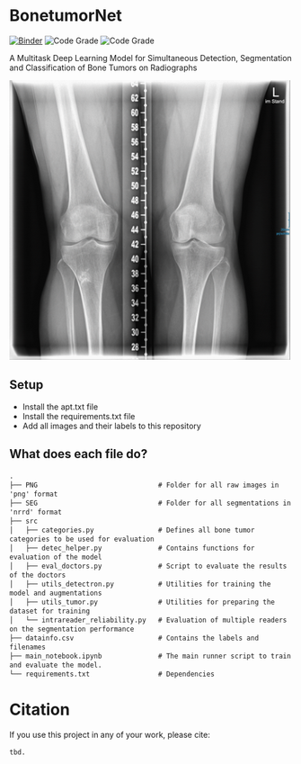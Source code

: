 # BonetumorNet
[![Binder](https://mybinder.org/badge_logo.svg)](https://mybinder.org/v2/gh/NikonPic/bonetumorseg/master?urlpath=voila%2Frender%2F01_segmenter.ipynb)
![Code Grade](https://www.code-inspector.com/project/17089/score/svg) ![Code Grade](https://www.code-inspector.com/project/17089/status/svg)



A Multitask Deep Learning Model for Simultaneous Detection, Segmentation and Classification of Bone Tumors on Radiographs

 <img src="results\demo.gif" alt="Drawing" style="width: 500px;">


## Setup

* Install the apt.txt file
* Install the requirements.txt file
* Add all images and their labels to this repository


## What does each file do? 

    .     
    ├── PNG                              # Folder for all raw images in 'png' format
    ├── SEG                              # Folder for all segmentations in 'nrrd' format     
    ├── src                     
    │   ├── categories.py                # Defines all bone tumor categories to be used for evaluation 
    │   ├── detec_helper.py              # Contains functions for evaluation of the model
    │   ├── eval_doctors.py              # Script to evaluate the results of the doctors
    │   ├── utils_detectron.py           # Utilities for training the model and augmentations
    │   ├── utils_tumor.py               # Utilities for preparing the dataset for training
    │   └── intrareader_reliability.py   # Evaluation of multiple readers on the segmentation performance
    ├── datainfo.csv                     # Contains the labels and filenames
    ├── main_notebook.ipynb              # The main runner script to train and evaluate the model.
    └── requirements.txt                 # Dependencies

# Citation

If you use this project in any of your work, please cite:

```
tbd.
```